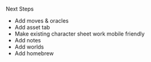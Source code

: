Next Steps

<!-- - Add rolls -->

- Add moves & oracles
- Add asset tab
- Make existing character sheet work mobile friendly
- Add notes
- Add worlds
- Add homebrew
